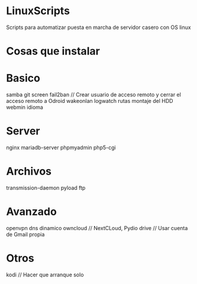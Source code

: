 # LinuxScripts
Scripts para automatizar puesta en marcha de servidor casero con OS linux

# Cosas que instalar
# Basico
samba
git
screen
fail2ban // Crear usuario de acceso remoto y cerrar el acceso remoto a Odroid
wakeonlan
logwatch
rutas montaje del HDD
webmin
idioma

# Server
nginx
mariadb-server
phpmyadmin
php5-cgi

# Archivos
transmission-daemon
pyload
ftp

# Avanzado
openvpn
dns dinamico
owncloud // NextCLoud, Pydio
drive // Usar cuenta de Gmail propia

# Otros
kodi // Hacer que arranque solo
